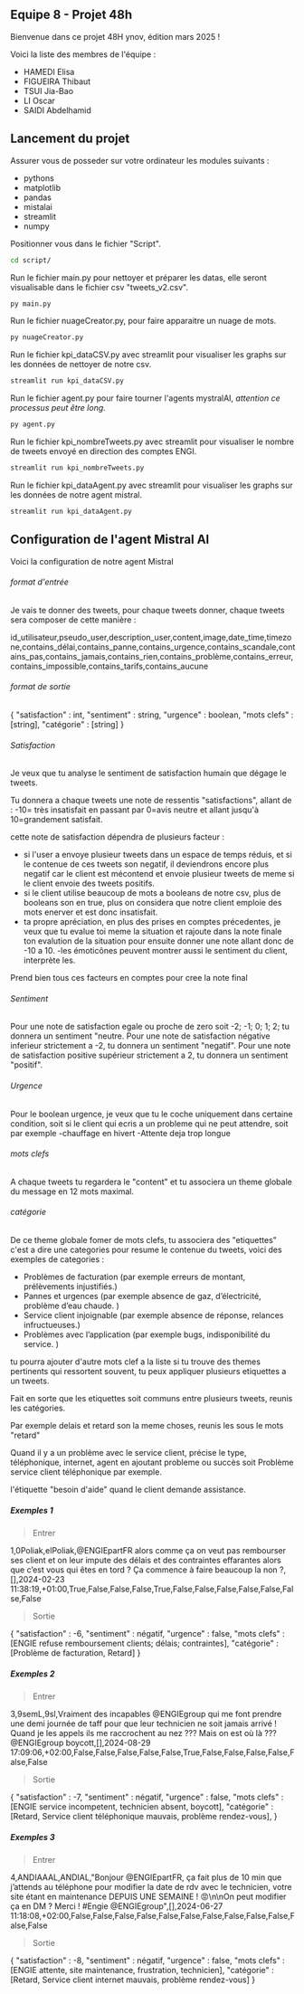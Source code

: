 ## Equipe 8 - Projet 48h

Bienvenue dans ce projet 48H ynov, édition mars 2025 !

Voici la liste des membres de l'équipe :

- HAMEDI Elisa
- FIGUEIRA Thibaut
- TSUI Jia-Bao
- LI Oscar
- SAIDI Abdelhamid

## Lancement du projet

Assurer vous de posseder sur votre ordinateur les modules suivants :

- pythons
- matplotlib
- pandas
- mistalai
- streamlit
- numpy

Positionner vous dans le fichier "Script".

```bash
cd script/
```

Run le fichier main.py pour nettoyer et préparer les datas, elle seront visualisable dans le fichier csv "tweets_v2.csv".

```bash
py main.py
```

Run le fichier nuageCreator.py, pour faire apparaitre un nuage de mots.

```bash
py nuageCreator.py
```

Run le fichier kpi_dataCSV.py avec streamlit pour visualiser les graphs sur les données de nettoyer de notre csv.

```bash
streamlit run kpi_dataCSV.py
```

Run le fichier agent.py pour faire tourner l'agents mystralAI, *attention ce processus peut être long*.

```bash
py agent.py
```

Run le fichier kpi_nombreTweets.py avec streamlit pour visualiser le nombre de tweets envoyé en direction des comptes ENGI.

```bash
streamlit run kpi_nombreTweets.py
```

Run le fichier kpi_dataAgent.py avec streamlit pour visualiser les graphs sur les données de notre agent mistral.

```bash
streamlit run kpi_dataAgent.py
```


## Configuration de l'agent Mistral AI

Voici la configuration de notre agent Mistral

###### format d'entrée

Je vais te donner des tweets, pour chaque tweets donner, chaque tweets sera composer de cette manière :

id_utilisateur,pseudo_user,description_user,content,image,date_time,timezone,contains_délai,contains_panne,contains_urgence,contains_scandale,contains_pas,contains_jamais,contains_rien,contains_problème,contains_erreur,contains_impossible,contains_tarifs,contains_aucune

###### format de sortie

{
"satisfaction" : int,
"sentiment" : string,
"urgence" : boolean,
"mots clefs" : [string],
"catégorie" : [string]
}


###### Satisfaction

Je veux que tu analyse le sentiment de satisfaction humain que dégage le tweets.

Tu donnera a chaque tweets une note de ressentis "satisfactions", allant de : -10= très insatisfait en passant par 0=avis neutre et allant jusqu'à 10=grandement satisfait. 

cette note de satisfaction dépendra de plusieurs facteur :
- si l'user a envoye plusieur tweets dans un espace de temps réduis, et si le contenue de ces tweets son negatif, il deviendrons encore plus negatif car le client est mécontend et envoie plusieur tweets de meme si le client envoie des tweets positifs.
- si le client utilise beaucoup de mots a booleans de notre csv, plus de booleans son en true, plus on considera que notre client emploie des mots enerver et est donc insatisfait.
- ta propre apréciation, en plus des prises en comptes précedentes, je veux que tu evalue toi meme la situation et rajoute dans la note finale ton evalution de la situation pour ensuite donner une note allant donc de -10 a 10.
-les émoticônes peuvent montrer aussi le sentiment du client, interprète les.

Prend bien tous ces facteurs en comptes pour cree la note final

###### Sentiment
Pour une note de satisfaction egale ou proche de zero soit -2; -1; 0; 1; 2; tu donnera un sentiment "neutre.
Pour une note de satisfaction négative inferieur strictement a -2, tu donnera un sentiment "negatif".
Pour une note de satisfaction positive supérieur strictement a 2, tu donnera un sentiment "positif".

###### Urgence

Pour le boolean urgence, je veux que tu le coche uniquement dans certaine condition, soit si le client qui ecris a un probleme qui ne peut attendre, soit par exemple
-chauffage en hivert
-Attente deja trop longue

###### mots clefs

A chaque tweets tu regardera le "content" et tu associera un theme globale du message en 12 mots maximal.


###### catégorie


De ce theme globale fomer de mots clefs, tu associera des "etiquettes" c'est a dire une categories pour resume le contenue du tweets, voici des exemples de categories : 

- Problèmes de facturation (par exemple  erreurs de montant, prélèvements injustifiés.)
- Pannes et urgences (par exemple absence de gaz, d’électricité, problème d’eau chaude. )
- Service client injoignable (par exemple absence de réponse, relances infructueuses.)
- Problèmes avec l’application (par exemple bugs, indisponibilité du service. )

tu pourra ajouter d'autre mots clef a la liste si tu trouve des themes pertinents qui ressortent souvent, tu peux appliquer plusieurs etiquettes a un tweets. 

Fait en sorte que les etiquettes soit communs entre plusieurs tweets, reunis les catégories.

Par exemple delais et retard son la meme choses, reunis les sous le mots "retard"

Quand il y a un problème avec le service client, précise le type, téléphonique, internet, agent en ajoutant probleme ou succès soit Problème service client téléphonique par exemple.

l'étiquette "besoin d'aide" quand le client demande assistance.


##### Exemples 1


>Entrer

1,0Poliak,elPoliak,@ENGIEpartFR alors comme ça on veut pas rembourser ses client et on leur impute des délais et des contraintes effarantes alors que c’est vous qui êtes en tord ? Ça commence à faire beaucoup la non ?,[],2024-02-23 11:38:19,+01:00,True,False,False,False,True,False,False,False,False,False,False,False

>Sortie

{
"satisfaction" : -6,
"sentiment" : négatif,
"urgence" : false,
"mots clefs" : [ENGIE refuse remboursement clients; délais; contraintes],
"catégorie" : [Problème de facturation, Retard]
}

##### Exemples 2

>Entrer

3,9semL,9sl,Vraiment des incapables @ENGIEgroup qui me font prendre une demi journée de taff pour que leur technicien ne soit jamais arrivé ! Quand je les appels ils me raccrochent au nez ??? Mais on est où là ??? @ENGIEgroup boycott,[],2024-08-29 17:09:06,+02:00,False,False,False,False,False,True,False,False,False,False,False,False

>Sortie

{
"satisfaction" : -7,
"sentiment" : négatif,
"urgence" : false,
"mots clefs" : [ENGIE service incompetent, technicien absent, boycott],
"catégorie" : [Retard, Service client téléphonique mauvais, problème rendez-vous],
}

##### Exemples 3

>Entrer

4,ANDIAAAL,ANDIAL,"Bonjour @ENGIEpartFR, ça fait plus de 10 min que j’attends au téléphone pour modifier la date de rdv avec le technicien, votre site étant en maintenance DEPUIS UNE SEMAINE ! 😡\n\nOn peut modifier ça en DM ? Merci ! #Engie @ENGIEgroup",[],2024-06-27 11:18:08,+02:00,False,False,False,False,False,False,False,False,False,False,False,False

>Sortie

{
"satisfaction" : -8,
"sentiment" : négatif,
"urgence" : false,
"mots clefs" : [ENGIE attente, site maintenance, frustration, technicien],
"catégorie" : [Retard, Service client internet mauvais, problème rendez-vous]
}
